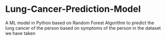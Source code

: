 # Lung-Cancer-Prediction-Model
A ML model in Python based on Random Forest Algorithm to predict the lung cancer of the person based on symptoms of the person in the dataset we have taken
